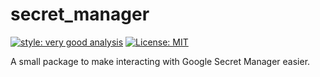 # secret_manager

[![style: very good analysis][very_good_analysis_badge]][very_good_analysis_link]
[![License: MIT][license_badge]][license_link]

A small package to make interacting with Google Secret Manager easier.

[license_badge]: https://img.shields.io/badge/license-MIT-blue.svg
[license_link]: https://opensource.org/licenses/MIT
[very_good_analysis_badge]: https://img.shields.io/badge/style-very_good_analysis-B22C89.svg
[very_good_analysis_link]: https://pub.dev/packages/very_good_analysis